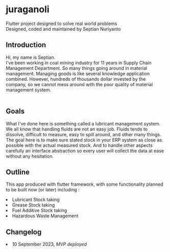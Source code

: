 # juraganoli

Flutter project designed to solve real world problems<br>
Designed, coded and maintained by Septian Nuriyanto

## Introduction

Hi, my name is Septian.<br>
I've been working in coal mining industry for 11 years in Supply Chain Management Department. So many things going around in material management. Managing goods is like several knowledge application combined. However, hundreds of thousands dollar invested by the company, so we cannot mess around with the poor quality of material management system.<br><br>

## Goals
What I've done here is something called a lubricant management system. We all know that handling fluids are not an easy job. Fluids tends to dissolve, difficult to measure, easy to spill around, and other many things. The goal here is to make sure stated stock in your ERP system as close as possible with the actual measured stock. And to handle other aspects carefully an interface abstraction so every user will collect the data at ease without any hesitation.


## Outline
This app produced with flutter framework, with some functionality planned to be built now (or later) including :
<li> Lubricant Stock taking
<li> Grease Stock taking
<li> Fuel Additive Stock taking
<li> Hazardous Waste Management

## Changelog

<li> 10 September 2023, <i> MVP deployed